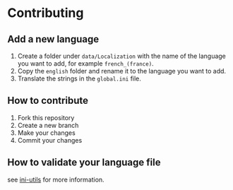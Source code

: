# Contributing

## Add a new language

1. Create a folder under `data/Localization` with the name of the language you want to add, for example `french_(france)`.
2. Copy the `english` folder and rename it to the language you want to add.
3. Translate the strings in the `global.ini` file.

## How to contribute

1. Fork this repository
2. Create a new branch
3. Make your changes
4. Commit your changes

## How to validate your language file

see [ini-utils](tools/ini-utils/README.md) for more information.